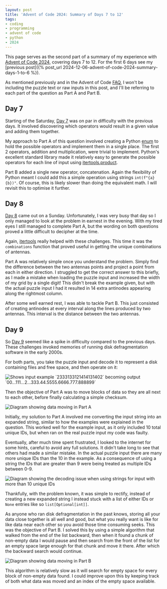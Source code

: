 ```yaml
---
layout: post
title: 'Advent of Code 2024: Summary of Days 7 to 12'
tags:
- coding
- programming
- advent of code
- python
- 2024
---
```


This page serves as the second part of a summary of my experience with [Advent
of Code 2024](https://adventofcode.com/), covering days 7 to 12. For the first
6 days see my [previous post]({% post_url
2024-12-06-advent-of-code-2024-summary-days-1-to-6 %}).

As mentioned previously and in the Advent of Code
[FAQ](https://adventofcode.com/2024/about), I won't be including the puzzle
text or raw inputs in this post, and I'll be referring to each part of the
question as Part A and Part B.

## Day 7

Starting of the Saturday, [Day 7](https://adventofcode.com/2024/day/7) was on
par in difficulty with the previous days. It involved discovering which
operators would result in a given value and adding them together.

My approach to Part A of this question involved creating a Python
[enum](https://docs.python.org/3/library/enum.html) to hold the possible
operators and implement them in a single place. The first 2 operators, addition
and multiplication, were trivial to implement. Python's excellent standard
library made it relatively easy to generate the possible operators for each
line of input using
[itertools.product](https://docs.python.org/3/library/itertools.html#itertools.product).

Part B added a single new operator, concatenation. Again the flexibility of
Python meant I could add this a simple operation using strings
`int(f"{a}{b})"`. Of course, this is likely slower than doing the equivalent
math. I will revisit this to optimise it further.

## Day 8

[Day 8](https://adventofcode.com/2024/day/8) came out on a Sunday.
Unfortunately, I was very busy that day so I only managed to look at the
problem in earnest in the evening. With my tired eyes I still managed to
complete Part A, but the wording on both questions proved a little difficult to
decipher at the time.

Again, [itertools](https://docs.python.org/3/library/itertools.html) really
helped with these challenges. This time it was the `combinations` function that
proved useful in getting the unique combinations of antennas.

Part A was relatively simple once you understand the problem. Simply find the
difference between the two antennas points and project a point from each in
either direction. I struggled to get the correct answer to this briefly, as I
made a mistake when loading the puzzle input and increased the width of my grid
by a single digit! This didn't break the example given, but with the actual
puzzle input I had it resulted in 14 extra antinodes appearing along the
rightmost column.

After some well earned rest, I was able to tackle Part B. This just consisted
of creating antinodes at every interval along the lines produced by two
antennas. This interval is the distance between the two antennas.

## Day 9

So [Day 9](https://adventofcode.com/2024/day/9) seemed like a spike in
difficulty compared to the previous days. These challenges invoked memories of
running disk defragmentation software in the early 2000s.

For both parts, you take the puzzle input and decode it to represent
a disk containing files and free space, and then operate on it:

<img
  title='Visualisation of expanding input data'
  alt='Shows input example `2333133121414131402` becoming output
  `00...111...2...333.44.5555.6666.777.888899`'
  src='{{ "assets/aoc2024/day9-expand.webp" | absolute_url }}'
  class='blog-image'
/>

Then the objective of Part A was to move blocks of data so they are all next to
each other, before finally calculating a simple checksum.

<img
  title='Visualisation of Part A data moving'
  alt='Diagram showing data moving in Part A'
  src='{{ "assets/aoc2024/day9-parta.webp" | absolute_url }}'
  class='blog-image'
/>

Initially, my solution to Part A involved me converting the input string into
an expanded string, similar to how the examples were explained in the question.
This worked well for the example input, as it only included 10 total unique
IDs, but when ran on the real puzzle input my code was faulty.

Eventually, after much time spent frustrated, I looked to the internet for some
hints, careful to avoid any full solutions. It didn't take long to see that
others had made a similar mistake. In the actual puzzle input there are many
more unique IDs than the 10 in the example. As a consequence of using a string
the IDs that are greater than 9 were being treated as multiple IDs between 0-9.

<img
  title='Visualisation of decoding issue'
  alt='Diagram showing the decoding issue when using strings for input with
  more than 10 unique IDs'
  src='{{ "assets/aoc2024/day9-decoding-issue.webp" | absolute_url }}'
  class='blog-image'
/>

Thankfully, with the problem known, it was simple to rectify, instead of
creating a new expanded string I instead stuck with a list of either IDs or
`None` entries like so `list[Optional[int]]`.

As anyone who ran disk defragmentation in the past knows, storing all your data
close together is all well and good, but what you really want is like for like
data near each other so you avoid those time consuming seeks. This was the
objective of Part B. I solved this by using a simple algorithm that walked from
the end of the list backward, then when it found a chunk of non-empty data I
would pause and then search from the front of the list for an empty space large
enough for that chunk and move it there. After which the backward search would
continue.

<img
  title='Visualisation of Part B data moving'
  alt='Diagram showing data moving in Part B'
  src='{{ "assets/aoc2024/day9-partb.webp" | absolute_url }}'
  class='blog-image'
/>

This algorithm is relatively slow as it will search for empty space for every
block of non-empty data found. I could improve upon this by keeping track of
both what data was moved and an index of the empty space available.
